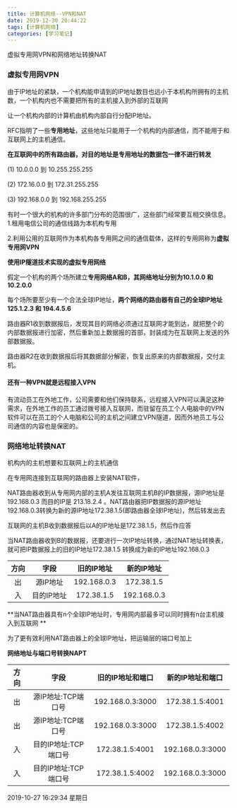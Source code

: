 ```yaml
---
title: 计算机网络--VPN和NAT
date: 2019-12-30 20:44:22
tags: [计算机网络]
categories: [学习笔记]
---
```


 虚拟专用网VPN和网络地址转换NAT

<!--more-->

### 虚拟专用网VPN


由于IP地址的紧缺，一个机构能申请到的IP地址数目也远小于本机构所拥有的主机数，一个机构内也不需要把所有的主机接入到外部的互联网


让一个机构内部的计算机由机构内部自行分配IP地址。


RFC指明了一些**专用地址**，这些地址只能用于一个机构的内部通信，而不能用于和互联网上的主机通信。

**在互联网中的所有路由器，对目的地址是专用地址的数据包一律不进行转发**

(1) 10.0.0.0 到 10.255.255.255

(2) 172.16.0.0 到 172.31.255.255

(3) 192.168.0.0 到 192.168.255.255



有时一个很大的机构的许多部门分布的范围很广，这些部门经常要互相交换信息。
1.租用电信公司的通信线路为本机构专用

2.利用公用的互联网作为本机构各专用网之间的通信载体，这样的专用网称为**虚拟专用网VPN**


**使用IP隧道技术实现的虚拟专用网络**

假定一个机构的两个场所建立**专用网络A和B，其网络地址分别为10.1.0.0 和 10.2.0.0**

每个场所要至少有一个合法全球IP地址，**两个网络的路由器有自己的全球IP地址125.1.2.3 和 194.4.5.6**

路由器R1收到数据报后，发现其目的网络必须通过互联网才能到达，就把整个的内部数据报进行加密，然后重新加上数据报的首部，封装成为在互联网上发送的外部数据报。

路由器R2在收到数据报后将其数据部分解密，恢复出原来的内部数据报，交付主机。


#### 还有一种VPN就是远程接入VPN

有流动员工在外地工作，公司需要和他们保持联系，远程接入VPN可以满足这种需求，在外地工作的员工通过拨号接入互联网，而驻留在员工个人电脑中的VPN软件可以在员工的个人电脑和公司的主机之间建立VPN隧道，因而外地员工与公司通信的内容也是保密的。



### 网络地址转换NAT

机构内的主机想要和互联网上的主机通信

在专用网连接到互联网的路由器上安装NAT软件，

NAT路由器收到从专用网内部的主机A发往互联网主机B的IP数据报，源IP地址是192.168.0.3 而目的IP是 213.18.2.4 。NAT路由器把IP数据报的源IP地址192.168.0.3转换为新的源IP地址172.38.1.5(即路由器全球IP地址)，然后转发出去


互联网的主机B收到数据报后以A的IP地址是172.38.1.5，然后作应答

当NAT路由器收到B的数据报，还要进行一次IP地址转换，通过NAT地址转换表，就可把IP数据报上的旧的IP地址172.38.1.5 转换成为新的IP地址192.168.0.3



| 方向 |    字段    | 旧的IP地址  | 新的IP地址  |
| :--: | :--------: | :---------: | :---------: |
|  出  |  源IP地址  | 192.168.0.3 | 172.38.1.5  |
|  入  | 目的IP地址 | 172.38.1.5  | 192.168.0.3 |

**当NAT路由器具有n个全球IP地址时，专用网内部最多可以同时拥有n台主机接入到互联网
**



为了更有效利用NAT路由器上的全球IP地址，把运输层的端口号加上

**网络地址与端口号转换NAPT**


| 方向 |         字段         | 旧的IP地址和端口 | 新的IP地址和端口 |
| :--: | :------------------: | :--------------: | :--------------: |
|  出  |  源IP地址:TCP端口号  | 192.168.0.3:3000 | 172.38.1.5:4001  |
|  出  |  源IP地址:TCP端口号  | 192.168.0.3:3000 | 172.38.1.5:4002  |
|  入  | 目的IP地址:TCP端口号 | 172.38.1.5:4001  | 192.168.0.3:3000 |
|  入  | 目的IP地址:TCP端口号 | 172.38.1.5:4002  | 192.168.0.3:3000 |





2019-10-27 16:29:34 星期日
